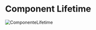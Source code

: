 # Component Lifetime

![ComponenteLifetime](https://github.com/user-attachments/assets/48d6f4ed-fd5b-416d-99a3-66dd710672b1)
